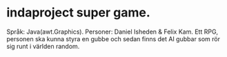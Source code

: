 # indaproject super game.
Språk: Java(awt.Graphics).
Personer: Daniel Isheden & Felix Kam.
Ett RPG,  personen ska kunna styra en gubbe och sedan finns det AI gubbar som rör sig runt i världen random.



